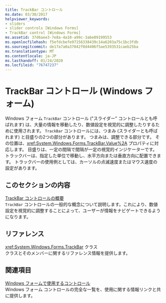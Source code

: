 ```yaml
---
title: TrackBar コントロール
ms.date: 03/30/2017
helpviewer_keywords:
- sliders
- slider controls [Windows Forms]
- TrackBar control [Windows Forms]
ms.assetid: 37d6aee3-7e8a-4a10-a99c-3a6e09199553
ms.openlocfilehash: f5efdcbefe97156338439c14a6203a75c1bc3fdb
ms.sourcegitcommit: de17a7a0a37042f0d4406f5ae5393531caeb25ba
ms.translationtype: MT
ms.contentlocale: ja-JP
ms.lasthandoff: 01/24/2020
ms.locfileid: "76747237"
---
```

# <a name="trackbar-control-windows-forms"></a>TrackBar コントロール (Windows フォーム)
Windows フォーム `TrackBar` コントロール ("スライダー" コントロールとも呼ばれます) は、大量の情報を移動したり、数値設定を視覚的に調整したりするために使用されます。 `TrackBar` コントロールには、つまみ (スライダーとも呼ばれます) と目盛りの2つの部分があります。 つまみは、調整できる部分です。 その位置は、<xref:System.Windows.Forms.TrackBar.Value%2A> プロパティに対応します。 目盛りは、一定の間隔で間隔が一定の視覚的インジケーターです。 トラックバーは、指定した単位で移動し、水平方向または垂直方向に配置できます。 トラックバーの使用例としては、カーソルの点滅速度またはマウス速度の設定があります。  
  
## <a name="in-this-section"></a>このセクションの内容  
 [TrackBar コントロールの概要](trackbar-control-overview-windows-forms.md)  
 `TrackBar` コントロールの一般的な概念について説明します。これにより、数値設定を視覚的に調整することによって、ユーザーが情報をナビゲートできるようになります。  
  
## <a name="reference"></a>リファレンス  
 <xref:System.Windows.Forms.TrackBar> クラス  
 クラスとそのメンバーに関するリファレンス情報を提供します。  
  
## <a name="related-sections"></a>関連項目  
 [Windows フォームで使用するコントロール](controls-to-use-on-windows-forms.md)  
 Windows フォーム コントロールの完全な一覧を、使用に関する情報リンクと共に提供します。

